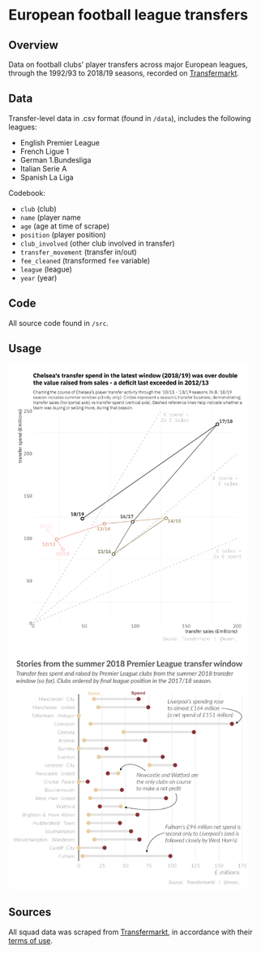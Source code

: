 European football league transfers
================

Overview
--------

Data on football clubs' player transfers across major European leagues, through the 1992/93 to 2018/19 seasons, recorded on [Transfermarkt](https://www.transfermarkt.co.uk/).


Data
----

Transfer-level data in .csv format (found in `/data`), includes the following leagues:

- English Premier League
- French Ligue 1
- German 1.Bundesliga
- Italian Serie A
- Spanish La Liga 

Codebook:

-   `club` (club)
-   `name` (player name
-   `age` (age at time of scrape)
-   `position` (player position)
-   `club_involved` (other club involved in transfer)
-   `transfer_movement` (transfer in/out)
-   `fee_cleaned` (transformed `fee` variable)
-   `league` (league)
-   `year` (year)


Code
----

All source code found in `/src`.

Usage
-----

<img src="./figures/chelsea-transfers-web.png" width="471" />

<img src="./figures/premier-league-transfer-spend-2018-web.png" width="471" />

Sources
-------

All squad data was scraped from [Transfermarkt](https://www.transfermarkt.co.uk/), in accordance with their [terms of use](https://www.transfermarkt.co.uk/intern/anb).